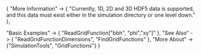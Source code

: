 {
  "More Information" ->
   {
    "Currently, 1D, 2D and 3D HDF5 data is supported, and this data must exist either in the simulation directory or one level down."
   },

  "Basic Examples" -> {
    "ReadGridFunction[\"bbh\", \"phi\",\"xy\"]"
    },
  "See Also" -> {
    "ReadGridFunctionDimensions", "FindGridFunctions"
   },
  "More About" -> {"SimulationTools", "GridFunctions"}
}

